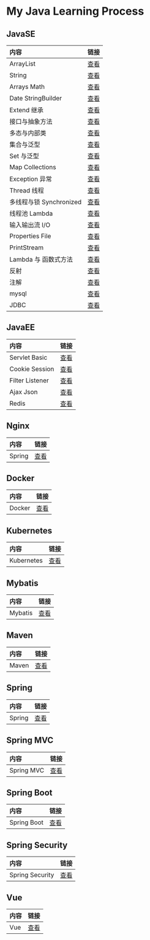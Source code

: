 # My Java Learning Process

## JavaSE

|内容|链接|
|:---|:---|
|ArrayList|<a href="https://github.com/RexJoush/JavaLearning/tree/master/JavaSE/JavaSEDemo01Basic/src/com/joush/day01">查看</a>|
|String|<a href="https://github.com/RexJoush/JavaLearning/tree/master/JavaSE/JavaSEDemo01Basic/src/com/joush/day02">查看</a>|
|Arrays Math|<a href="https://github.com/RexJoush/JavaLearning/tree/master/JavaSE/JavaSEDemo01Basic/src/com/joush/day03">查看</a>|
|Date StringBuilder|<a href="https://github.com/RexJoush/JavaLearning/tree/master/JavaSE/JavaSEDemo01Basic/src/com/joush/day04">查看</a>|
|Extend 继承|<a href="https://github.com/RexJoush/JavaLearning/tree/master/JavaSE/JavaSEDemo01Basic/src/com/joush/day05">查看</a>|
|接口与抽象方法|<a href="https://github.com/RexJoush/JavaLearning/tree/master/JavaSE/JavaSEDemo01Basic/src/com/joush/day06">查看</a>|
|多态与内部类|<a href="https://github.com/RexJoush/JavaLearning/tree/master/JavaSE/JavaSEDemo01Basic/src/com/joush/day07">查看</a>|
|集合与泛型|<a href="https://github.com/RexJoush/JavaLearning/tree/master/JavaSE/JavaSEDemo01Basic/src/com/joush/day08">查看</a>|
|Set 与泛型|<a href="https://github.com/RexJoush/JavaLearning/tree/master/JavaSE/JavaSEDemo01Basic/src/com/joush/day08">查看</a>|
|Map Collections|<a href="https://github.com/RexJoush/JavaLearning/tree/master/JavaSE/JavaSEDemo01Basic/src/com/joush/day09">查看</a>|
|Exception 异常|<a href="https://github.com/RexJoush/JavaLearning/tree/master/JavaSE/JavaSEDemo01Basic/src/com/joush/day10">查看</a>|
|Thread 线程|<a href="https://github.com/RexJoush/JavaLearning/tree/master/JavaSE/JavaSEDemo01Basic/src/com/joush/day11">查看</a>|
|多线程与锁 Synchronized|<a href="https://github.com/RexJoush/JavaLearning/tree/master/JavaSE/JavaSEDemo01Basic/src/com/joush/day12">查看</a>|
|线程池 Lambda|<a href="https://github.com/RexJoush/JavaLearning/tree/master/JavaSE/JavaSEDemo01Basic/src/com/joush/day13">查看</a>|
|输入输出流 I/O|<a href="https://github.com/RexJoush/JavaLearning/tree/master/JavaSE/JavaSEDemo01Basic/src/com/joush/day14">查看</a>|
|Properties File|<a href="https://github.com/RexJoush/JavaLearning/tree/master/JavaSE/JavaSEDemo01Basic/src/com/joush/day15">查看</a>|
|PrintStream|<a href="https://github.com/RexJoush/JavaLearning/tree/master/JavaSE/JavaSEDemo01Basic/src/com/joush/day16">查看</a>|
|Lambda 与 函数式方法|<a href="https://github.com/RexJoush/JavaLearning/tree/master/JavaSE/JavaSEDemo01Basic/src/com/joush/day17">查看</a>|
|反射|<a href="https://github.com/RexJoush/JavaLearning/tree/master/JavaSE/JavaSEDemo01Basic/src/com/joush/day18">查看</a>|
|注解|<a href="https://github.com/RexJoush/JavaLearning/tree/master/JavaSE/JavaSEDemo01Basic/src/com/joush/day18">查看</a>|
|mysql|<a href="https://github.com/RexJoush/JavaLearning/blob/master/JavaSE/JavaSEDemo01Basic/src/com/joush/day19/demo01Mysql/mysql.md">查看</a>|
|JDBC|<a href="https://github.com/RexJoush/JavaLearning/blob/master/JavaSE/JavaSEDemo01Basic/src/com/joush/day19/demo02JDBC/jdbc.md">查看</a>|

## JavaEE

|内容|链接|
|:---|:---|
|Servlet Basic|<a href="https://github.com/RexJoush/JavaLearning/tree/master/JavaEE/JavaEEDemo01ServletBasic">查看</a>|
|Cookie Session|<a href="https://github.com/RexJoush/JavaLearning/tree/master/JavaEE/JavaEEDemo02CookieSession">查看</a>|
|Filter Listener|<a href="https://github.com/RexJoush/JavaLearning/tree/master/JavaEE/JavaEEDemo03FilterListener">查看</a>|
|Ajax Json|<a href="https://github.com/RexJoush/JavaLearning/tree/master/JavaEE/JavaEEDemo04AjaxJson/ajax.md">查看</a>|
|Redis|<a href="https://github.com/RexJoush/JavaLearning/blob/master/JavaEE/JavaEEDemo05Redis/redis.md">查看</a>|

## Nginx
|内容|链接|
|:---|:---|
|Spring|<a href="https://github.com/RexJoush/JavaLearning/blob/master/Nginx/nginx.md">查看</a>|

## Docker

|内容|链接|
|:---|:---|
|Docker|<a href="https://github.com/RexJoush/JavaLearning/blob/master/Docker/docker.md">查看</a>|

## Kubernetes

|内容|链接|
|:---|:---|
|Kubernetes|<a href="https://github.com/RexJoush/JavaLearning/blob/master/Kubernetes/kubernetes.md">查看</a>|

## Mybatis

|内容|链接|
|:---|:---|
|Mybatis|<a href="https://github.com/RexJoush/JavaLearning/blob/master/Mybatis/mybatis.md">查看</a>|

## Maven

|内容|链接|
|:---|:---|
|Maven|<a href="https://github.com/RexJoush/JavaLearning/blob/master/Maven/maven.md">查看</a>|

## Spring

|内容|链接|
|:---|:---|
|Spring|<a href="https://github.com/RexJoush/JavaLearning/blob/master/Spring/spring.md">查看</a>|

## Spring MVC

|内容|链接|
|:---|:---|
|Spring MVC|<a href="https://github.com/RexJoush/JavaLearning/blob/master/SpringMVC/SpringMVC.md">查看</a>|

## Spring Boot

|内容|链接|
|:---|:---|
|Spring Boot|<a href="https://github.com/RexJoush/JavaLearning/blob/master/SpringBoot/SpringBoot.md">查看</a>|

## Spring Security

|内容|链接|
|:---|:---|
|Spring Security|<a href="https://github.com/RexJoush/JavaLearning/blob/master/SpringSecurity/SpringSecurity.md">查看</a>|

## Vue

|内容|链接|
|:---|:---|
|Vue|<a href="https://github.com/RexJoush/JavaLearning/blob/master/Vue/vue.md">查看</a>|

